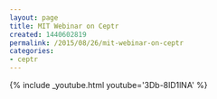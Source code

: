 ```yaml
---
layout: page
title: MIT Webinar on Ceptr
created: 1440602819
permalink: /2015/08/26/mit-webinar-on-ceptr
categories:
- ceptr
---
```

{% include _youtube.html youtube='3Db-8lD1lNA' %}
